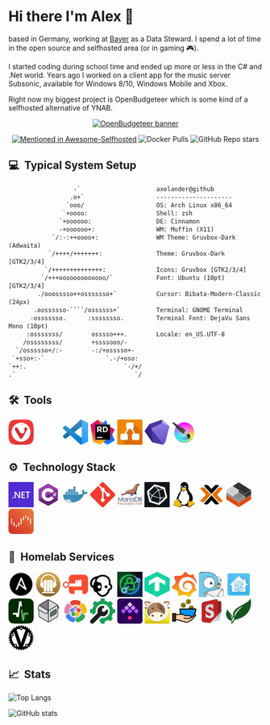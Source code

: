 # Hi there I'm Alex 👋

based in Germany, working at [Bayer](https://www.bayer.com) as a Data Steward. I spend a lot of time in the open source and selfhosted area (or in gaming 🎮).

I started coding during school time and ended up more or less in the C# and .Net world. Years ago I worked on a client app for the music server Subsonic, available for Windows 8/10, Windows Mobile and Xbox.

Right now my biggest project is OpenBudgeteer which is some kind of a selfhosted alternative of YNAB.

<p align="center">
    <a href="https://github.com/TheAxelander/OpenBudgeteer" target="_blank"> <img alt="OpenBudgeteer banner" src="https://github.com/TheAxelander/OpenBudgeteer/blob/master/assets/banner.png?raw=true"> </a>    
</p>

<p align="center">
    <a href="https://github.com/awesome-selfhosted/awesome-selfhosted#money-budgeting--management"><img alt="Mentioned in Awesome-Selfhosted" src="https://awesome.re/mentioned-badge.svg"></a>
    <img alt="Docker Pulls" src="https://img.shields.io/docker/pulls/axelander/openbudgeteer">
    <img alt="GitHub Repo stars" src="https://img.shields.io/github/stars/TheAxelander/OpenBudgeteer">
</p>

## 💻 &nbsp;Typical System Setup

```
                  -`                     axelander@github
                 .o+`                    ---------------------
                `ooo/                    OS: Arch Linux x86_64
               `+oooo:                   Shell: zsh
              `+oooooo:                  DE: Cinnamon
              -+oooooo+:                 WM: Muffin (X11)
            `/:-:++oooo+:                WM Theme: Gruvbox-Dark (Adwaita)
           `/++++/+++++++:               Theme: Gruvbox-Dark [GTK2/3/4]
          `/++++++++++++++:              Icons: Gruvbox [GTK2/3/4]
         `/+++ooooooooooooo/`            Font: Ubuntu (10pt) [GTK2/3/4]
        ./ooosssso++osssssso+`           Cursor: Bibata-Modern-Classic (24px)
       .oossssso-````/ossssss+`          Terminal: GNOME Terminal
      -osssssso.      :ssssssso.         Terminal Font: DejaVu Sans Mono (10pt)
     :osssssss/        osssso+++.        Locale: en_US.UTF-8
    /ossssssss/        +ssssooo/-        
  `/ossssso+/:-        -:/+osssso+-      
 `+sso+:-`                 `.-/+oso:     
`++:.                           `-/+/    
.`                                 `/    
```

## 🛠️ &nbsp;Tools

<a href="https://vivaldi.com" target="_blank"><img src="./assets/vivaldi.png" alt="vivaldi" width="50" height="50"/></a>
<a href="https://github.com" target="_blank"><img src="./assets/github-mark-white.png" alt="github" width="50" height="50"/></a>
<a href="https://code.visualstudio.com" target="_blank"><img src="./assets/code.png" alt="vscode" width="50" height="50"/></a>
<a href="https://www.jetbrains.com/de-de/rider" target="_blank"><img src="./assets/rider.png" alt="rider" width="50" height="50"/></a>
<a href="https://draw.io" target="_blank"><img src="./assets/drawio.png" alt="draw.io" width="50" height="50"/></a>
<a href="https://obsidian.md" target="_blank"><img src="./assets/obsidian.png" alt="obsidian" width="50" height="50"/></a>
<a href="https://krita.org" target="_blank"><img src="./assets/krita.png" alt="krita" width="50" height="50"/></a>

## ⚙️ &nbsp;Technology Stack

<a href="https://dotnet.microsoft.com" target="_blank"><img src="./assets/dotnet.svg" alt="dotnet" width="50" height="50"/></a>
<a href="https://learn.microsoft.com/en-us/dotnet/csharp/tour-of-csharp" target="_blank"><img src="./assets/csharpv2.png" alt="csharp" width="50" height="50"/></a>
<a href="https://docker.com" target="_blank"><img src="./assets/docker.png" alt="docker" width="50" height="50"/></a>
<a href="https://git-scm.com" target="_blank"><img src="./assets/git.svg" alt="git" width="50" height="50"/></a>
<a href="https://github.com/MariaDB" target="_blank"><img src="./assets/mariadb.png" alt="mariadb" width="50" height="50"/></a>
<a href="https://github.com/influxdata/influxdb" target="_blank"><img src="./assets/influxdb.png" alt="influxdb" width="50" height="50"/></a>
<a href="https://linux.org" target="_blank"><img src="./assets/linux.svg" alt="linux" width="50" height="50"/></a>
<a href="https://proxmox.com" target="_blank"><img src="./assets/proxmox.png" alt="proxmox" width="50" height="50"/></a>
<a href="https://linuxcontainers.org" target="_blank"><img src="./assets/lxc.png" alt="lxc" width="50" height="50"/></a>
<a href="https://unraid.net" target="_blank"><img src="./assets/unraid.png" alt="unraid" width="50" height="50"/></a>

## 🧪 &nbsp;Homelab Services

<a href="https://github.com/ansible/ansible" target="_blank"><img src="./assets/ansible.png" alt="ansible" width="50" height="50"/></a>
<a href="https://github.com/advplyr/audiobookshelf" target="_blank"><img src="./assets/audiobookshelf.png" alt="audiobookshelf" width="50" height="50"/></a>
<a href="https://github.com/goauthentik/authentik" target="_blank"><img src="./assets/authentik.png" alt="authentik" width="50" height="50"/></a>
<a href="https://github.com/borgmatic-collective/borgmatic" target="_blank"><img src="./assets/borgmatic.png" alt="borgmatic" width="50" height="50"/></a>
<a href="https://github.com/caddyserver/caddy" target="_blank"><img src="./assets/caddy.png" alt="caddy" width="50" height="50"/></a>
<a href="https://checkmk.com" target="_blank"><img src="./assets/checkmk.png" alt="checkmk" width="50" height="50"/></a>
<a href="https://github.com/grafana/grafana" target="_blank"><img src="./assets/grafana.png" alt="grafana" width="50" height="50"/></a>
<a href="https://github.com/gotify/server" target="_blank"><img src="./assets/gotify.png" alt="gotify" width="50" height="50"/></a>
<a href="https://github.com/home-assistant/core" target="_blank"><img src="./assets/hass.png" alt="hass" width="50" height="50"/></a>
<a href="https://github.com/healthchecks/healthchecks" target="_blank"><img src="./assets/healthchecks.png" alt="healthchecks" width="50" height="50"/></a>
<a href="https://github.com/sysadminsmedia/homebox" target="_blank"><img src="./assets/homebox.svg" alt="homebox" width="50" height="50"/></a>
<a href="https://github.com/immich-app/immich" target="_blank"><img src="./assets/immich.png" alt="immich" width="50" height="50"/></a>
<a href="https://github.com/CorentinTh/it-tools" target="_blank"><img src="./assets/it-tools.png" alt="it-tools" width="50" height="50"/></a>
<a href="https://github.com/kestra-io/kestra" target="_blank"><img src="./assets/kestra.png" alt="kestra" width="50" height="50"/></a>
<a href="https://github.com/mailcow/mailcow-dockerized" target="_blank"><img src="./assets/mailcow.png" alt="mailcow" width="50" height="50"/></a>
<a href="https://github.com/TheAxelander/OpenBudgeteer" target="_blank"><img src="./assets/openbudgeteer.png" alt="openbudgeteer" width="50" height="50"/></a>
<a href="https://github.com/Stirling-Tools/Stirling-PDF" target="_blank"><img src="./assets/stirling.svg" alt="stirling" width="50" height="50"/></a>
<a href="https://github.com/paperless-ngx/paperless-ngx" target="_blank"><img src="./assets/paperless-ng.png" alt="paperless-ng" width="50" height="50"/></a>
<a href="https://github.com/dani-garcia/vaultwarden" target="_blank"><img src="./assets/vaultwarden.svg" alt="vaultwarden" width="50" height="50"/></a>

## 📈 &nbsp;Stats

![Top Langs](https://github-readme-stats.vercel.app/api/top-langs/?username=TheAxelander&layout=compact&theme=gruvbox)

![GitHub stats](https://github-readme-stats.vercel.app/api?username=TheAxelander&show_icons=true&theme=gruvbox)

